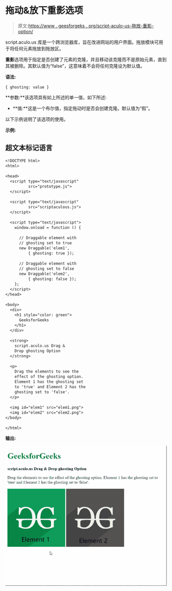 # 拖动&放下重影选项

> 原文:[https://www . geesforgeks . org/script-aculo-us-拖放-重影-option/](https://www.geeksforgeeks.org/script-aculo-us-drag-drop-ghosting-option/)

script.aculo.us 库是一个跨浏览器库，旨在改进网站的用户界面。拖放模块可用于将任何元素拖放到拖放区。

**重影**选项用于指定是否创建了元素的克隆，并且移动该克隆而不是原始元素，直到其被删除。其默认值为“false”，这意味着不会将任何克隆设为默认值。

**语法:**

```
{ ghosting: value }
```

**参数:**该选项具有如上所述的单一值，如下所述:

*   **值:**这是一个布尔值，指定拖动时是否会创建克隆。默认值为“假”。

以下示例说明了该选项的使用。

**示例:**

## 超文本标记语言

```
<!DOCTYPE html>
<html>

<head>
  <script type="text/javascript"
          src="prototype.js">
  </script>

  <script type="text/javascript" 
          src="scriptaculous.js">
  </script>

  <script type="text/javascript">
    window.onload = function () {

      // Draggable element with
      // ghosting set to true
      new Draggable('elem1', 
          { ghosting: true });

      // Draggable element with
      // ghosting set to false
      new Draggable('elem2', 
          { ghosting: false });
    };
  </script>
</head>

<body>
  <div>
    <h1 style="color: green">
      GeeksforGeeks
    </h1>
  </div>

  <strong>
    script.aculo.us Drag &
    Drop ghosting Option
  </strong>

  <p>
    Drag the elements to see the 
    effect of the ghosting option.
    Element 1 has the ghosting set 
    to 'true' and Element 2 has the 
    ghosting set to 'false'.
  </p>

  <img id="elem1" src="elem1.png">
  <img id="elem2" src="elem2.png">
</body>

</html>
```

**输出:**

![](img/c99092edc049a2ba05f492738051466c.png)